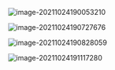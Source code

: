 



![image-20211024190053210](/Users/lixiang/Documents/typora/lesson_learn/公司财务原理.assets/image-20211024190053210.png)





![image-20211024190727676](/Users/lixiang/Documents/typora/lesson_learn/公司财务原理.assets/image-20211024190727676.png)





![image-20211024190828059](/Users/lixiang/Documents/typora/lesson_learn/公司财务原理.assets/image-20211024190828059.png)



![image-20211024191117280](/Users/lixiang/Documents/typora/lesson_learn/公司财务原理.assets/image-20211024191117280.png)

